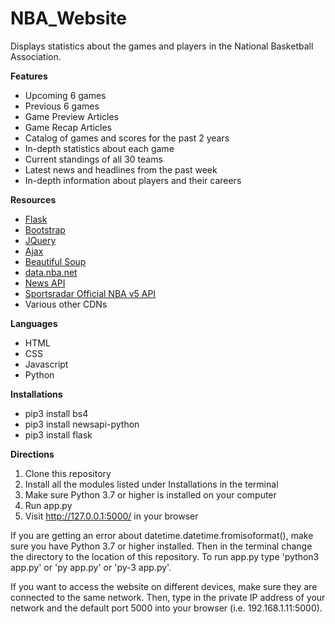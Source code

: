 # NBA_Website
Displays statistics about the games and players in the National Basketball Association.

**Features**
  - Upcoming 6 games
  - Previous 6 games
  - Game Preview Articles
  - Game Recap Articles
  - Catalog of games and scores for the past 2 years
  - In-depth statistics about each game
  - Current standings of all 30 teams
  - Latest news and headlines from the past week
  - In-depth information about players and their careers
 
 **Resources**
  - [Flask](http://flask.pocoo.org/)
  - [Bootstrap](https://getbootstrap.com/)
  - [JQuery](https://jquery.com/)
  - [Ajax](http://api.jquery.com/jquery.ajax/)
  - [Beautiful Soup](https://www.crummy.com/software/BeautifulSoup/bs4/doc/)
  - [data.nba.net](http://data.nba.net/10s/prod/v1/today.json)
  - [News API](https://newsapi.org/)
  - [Sportsradar Official NBA v5 API](https://developer.sportradar.com/docs/read/basketball/NBA_v5)
  - Various other CDNs
  
**Languages**
  - HTML
  - CSS
  - Javascript
  - Python

**Installations**
  - pip3 install bs4
  - pip3 install newsapi-python
  - pip3 install flask

**Directions**
1. Clone this repository
2. Install all the modules listed under Installations in the terminal
3. Make sure Python 3.7 or higher is installed on your computer 
4. Run app.py
5. Visit http://127.0.0.1:5000/ in your browser

If you are getting an error about datetime.datetime.fromisoformat(), make sure you have Python 3.7 or higher installed. Then in the terminal change the directory to the location of this repository. To run app.py type 'python3 app.py' or 'py app.py' or 'py-3 app.py'.

If you want to access the website on different devices, make sure they are connected to the same network. Then, type in the private IP address of your network and the default port 5000 into your browser (i.e. 192.168.1.11:5000).
